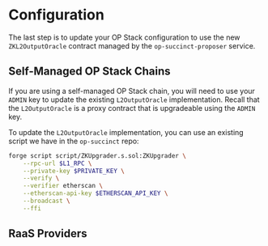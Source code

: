 # Configuration

The last step is to update your OP Stack configuration to use the new `ZKL2OutputOracle` contract managed by the `op-succinct-proposer` service.

## Self-Managed OP Stack Chains

If you are using a self-managed OP Stack chain, you will need to use your `ADMIN` key to update the existing `L2OutputOracle` implementation. Recall that the `L2OutputOracle` is a proxy contract that is upgradeable using the `ADMIN` key.

To update the `L2OutputOracle` implementation, you can use an existing script we have in the `op-succinct` repo:

```bash
forge script script/ZKUpgrader.s.sol:ZKUpgrader \
    --rpc-url $L1_RPC \
    --private-key $PRIVATE_KEY \
    --verify \
    --verifier etherscan \
    --etherscan-api-key $ETHERSCAN_API_KEY \
    --broadcast \
    --ffi
```

## RaaS Providers